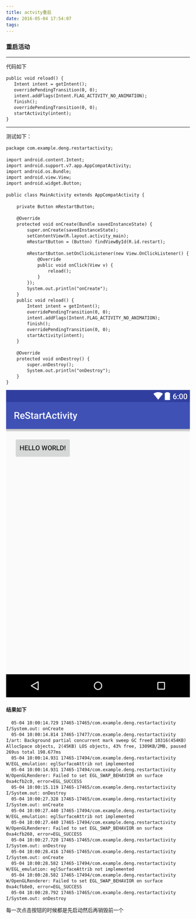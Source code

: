 ```yaml
---
title: actvity重启
date: 2016-05-04 17:54:07
tags:
---
```

###  重启活动
---
代码如下

    public void reload() {
       Intent intent = getIntent();
       overridePendingTransition(0, 0);
       intent.addFlags(Intent.FLAG_ACTIVITY_NO_ANIMATION);
       finish();
       overridePendingTransition(0, 0);
       startActivity(intent);
    }
---
测试如下：

    package com.example.deng.restartactivity;

    import android.content.Intent;
    import android.support.v7.app.AppCompatActivity;
    import android.os.Bundle;
    import android.view.View;
    import android.widget.Button;

    public class MainActivity extends AppCompatActivity {

        private Button mRestartButton;

        @Override
        protected void onCreate(Bundle savedInstanceState) {
            super.onCreate(savedInstanceState);
            setContentView(R.layout.activity_main);
            mRestartButton = (Button) findViewById(R.id.restart);

            mRestartButton.setOnClickListener(new View.OnClickListener() {
                @Override
                public void onClick(View v) {
                    reload();
                }
            });
            System.out.println("onCreate");
        }
        public void reload() {
            Intent intent = getIntent();
            overridePendingTransition(0, 0);
            intent.addFlags(Intent.FLAG_ACTIVITY_NO_ANIMATION);
            finish();
            overridePendingTransition(0, 0);
            startActivity(intent);
        }

        @Override
        protected void onDestroy() {
            super.onDestroy();
            System.out.println("onDestroy");
        }
    }

<img src="/actvity重启/layout-2016-05-04-180456.png">


#### 结果如下

      05-04 10:00:14.729 17465-17465/com.example.deng.restartactivity I/System.out: onCreate
      05-04 10:00:14.814 17465-17477/com.example.deng.restartactivity I/art: Background partial concurrent mark sweep GC freed 10316(454KB) AllocSpace objects, 2(45KB) LOS objects, 43% free, 1309KB/2MB, paused 269us total 198.677ms
      05-04 10:00:14.931 17465-17494/com.example.deng.restartactivity W/EGL_emulation: eglSurfaceAttrib not implemented
      05-04 10:00:14.931 17465-17494/com.example.deng.restartactivity W/OpenGLRenderer: Failed to set EGL_SWAP_BEHAVIOR on surface 0xa4cfb2c0, error=EGL_SUCCESS
      05-04 10:00:15.119 17465-17465/com.example.deng.restartactivity I/System.out: onDestroy
      05-04 10:00:27.328 17465-17465/com.example.deng.restartactivity I/System.out: onCreate
      05-04 10:00:27.440 17465-17494/com.example.deng.restartactivity W/EGL_emulation: eglSurfaceAttrib not implemented
      05-04 10:00:27.440 17465-17494/com.example.deng.restartactivity W/OpenGLRenderer: Failed to set EGL_SWAP_BEHAVIOR on surface 0xa4cfb260, error=EGL_SUCCESS
      05-04 10:00:27.720 17465-17465/com.example.deng.restartactivity I/System.out: onDestroy
      05-04 10:00:28.416 17465-17465/com.example.deng.restartactivity I/System.out: onCreate
      05-04 10:00:28.582 17465-17494/com.example.deng.restartactivity W/EGL_emulation: eglSurfaceAttrib not implemented
      05-04 10:00:28.582 17465-17494/com.example.deng.restartactivity W/OpenGLRenderer: Failed to set EGL_SWAP_BEHAVIOR on surface 0xa4cfb8e0, error=EGL_SUCCESS
      05-04 10:00:28.792 17465-17465/com.example.deng.restartactivity I/System.out: onDestroy

每一次点击按钮的时候都是先启动然后再销毁前一个
